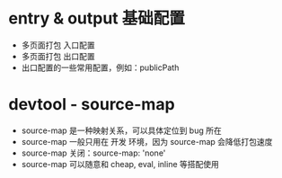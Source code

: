 # entry & output 基础配置

  - 多页面打包 入口配置
  - 多页面打包 出口配置
  - 出口配置的一些常用配置，例如：publicPath

# devtool - source-map

  - source-map 是一种映射关系，可以具体定位到 bug 所在
  - source-map 一般只用在 开发 环境，因为 source-map 会降低打包速度
  - source-map 关闭：source-map: 'none'
  - source-map 可以随意和 cheap, eval, inline 等搭配使用
